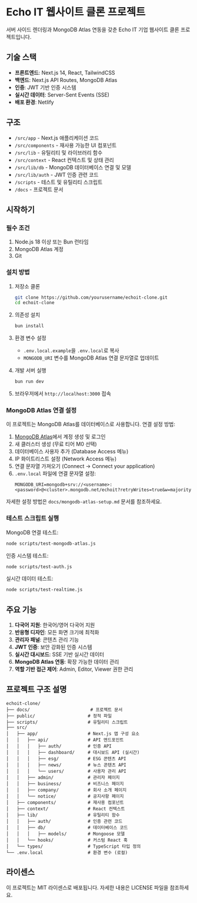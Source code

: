 # Echo IT 웹사이트 클론 프로젝트

서버 사이드 렌더링과 MongoDB Atlas 연동을 갖춘 Echo IT 기업 웹사이트 클론 프로젝트입니다.

## 기술 스택

- **프론트엔드**: Next.js 14, React, TailwindCSS
- **백엔드**: Next.js API Routes, MongoDB Atlas
- **인증**: JWT 기반 인증 시스템
- **실시간 데이터**: Server-Sent Events (SSE)
- **배포 환경**: Netlify

## 구조

- `/src/app` - Next.js 애플리케이션 코드
- `/src/components` - 재사용 가능한 UI 컴포넌트
- `/src/lib` - 유틸리티 및 라이브러리 함수
- `/src/context` - React 컨텍스트 및 상태 관리
- `/src/lib/db` - MongoDB 데이터베이스 연결 및 모델
- `/src/lib/auth` - JWT 인증 관련 코드
- `/scripts` - 테스트 및 유틸리티 스크립트
- `/docs` - 프로젝트 문서

## 시작하기

### 필수 조건

1. Node.js 18 이상 또는 Bun 런타임
2. MongoDB Atlas 계정
3. Git

### 설치 방법

1. 저장소 클론
   ```bash
   git clone https://github.com/yourusername/echoit-clone.git
   cd echoit-clone
   ```

2. 의존성 설치
   ```bash
   bun install
   ```

3. 환경 변수 설정
   - `.env.local.example`을 `.env.local`로 복사
   - `MONGODB_URI` 변수를 MongoDB Atlas 연결 문자열로 업데이트

4. 개발 서버 실행
   ```bash
   bun run dev
   ```

5. 브라우저에서 `http://localhost:3000` 접속

### MongoDB Atlas 연결 설정

이 프로젝트는 MongoDB Atlas를 데이터베이스로 사용합니다. 연결 설정 방법:

1. [MongoDB Atlas](https://www.mongodb.com/cloud/atlas/register)에서 계정 생성 및 로그인
2. 새 클러스터 생성 (무료 티어 M0 선택)
3. 데이터베이스 사용자 추가 (Database Access 메뉴)
4. IP 화이트리스트 설정 (Network Access 메뉴)
5. 연결 문자열 가져오기 (Connect → Connect your application)
6. `.env.local` 파일에 연결 문자열 설정:
   ```
   MONGODB_URI=mongodb+srv://<username>:<password>@<cluster>.mongodb.net/echoit?retryWrites=true&w=majority
   ```

자세한 설정 방법은 `docs/mongodb-atlas-setup.md` 문서를 참조하세요.

### 테스트 스크립트 실행

MongoDB 연결 테스트:
```bash
node scripts/test-mongodb-atlas.js
```

인증 시스템 테스트:
```bash
node scripts/test-auth.js
```

실시간 데이터 테스트:
```bash
node scripts/test-realtime.js
```

## 주요 기능

1. **다국어 지원**: 한국어/영어 다국어 지원
2. **반응형 디자인**: 모든 화면 크기에 최적화
3. **관리자 패널**: 콘텐츠 관리 기능
4. **JWT 인증**: 보안 강화된 인증 시스템
5. **실시간 대시보드**: SSE 기반 실시간 데이터
6. **MongoDB Atlas 연동**: 확장 가능한 데이터 관리
7. **역할 기반 접근 제어**: Admin, Editor, Viewer 권한 관리

## 프로젝트 구조 설명

```
echoit-clone/
├── docs/                       # 프로젝트 문서
├── public/                    # 정적 파일
├── scripts/                   # 유틸리티 스크립트
├── src/
│   ├── app/                   # Next.js 앱 구성 요소
│   │   ├── api/               # API 엔드포인트
│   │   │   ├── auth/          # 인증 API
│   │   │   ├── dashboard/     # 대시보드 API (실시간)
│   │   │   ├── esg/           # ESG 콘텐츠 API
│   │   │   ├── news/          # 뉴스 콘텐츠 API
│   │   │   └── users/         # 사용자 관리 API
│   │   ├── admin/             # 관리자 페이지
│   │   ├── business/          # 비즈니스 페이지
│   │   ├── company/           # 회사 소개 페이지
│   │   └── notice/            # 공지사항 페이지
│   ├── components/            # 재사용 컴포넌트
│   ├── context/               # React 컨텍스트
│   ├── lib/                   # 유틸리티 함수
│   │   ├── auth/              # 인증 관련 코드
│   │   ├── db/                # 데이터베이스 코드
│   │   │   ├── models/        # Mongoose 모델
│   │   └── hooks/             # 커스텀 React 훅
│   └── types/                 # TypeScript 타입 정의
└── .env.local                 # 환경 변수 (로컬)
```

## 라이센스

이 프로젝트는 MIT 라이센스로 배포됩니다. 자세한 내용은 LICENSE 파일을 참조하세요.
